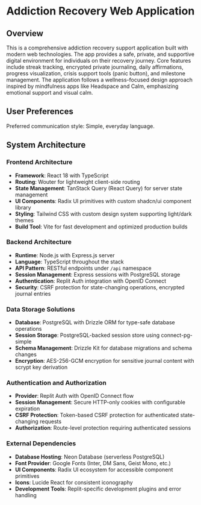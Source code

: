 # Addiction Recovery Web Application

## Overview

This is a comprehensive addiction recovery support application built with modern web technologies. The app provides a safe, private, and supportive digital environment for individuals on their recovery journey. Core features include streak tracking, encrypted private journaling, daily affirmations, progress visualization, crisis support tools (panic button), and milestone management. The application follows a wellness-focused design approach inspired by mindfulness apps like Headspace and Calm, emphasizing emotional support and visual calm.

## User Preferences

Preferred communication style: Simple, everyday language.

## System Architecture

### Frontend Architecture
- **Framework**: React 18 with TypeScript
- **Routing**: Wouter for lightweight client-side routing
- **State Management**: TanStack Query (React Query) for server state management
- **UI Components**: Radix UI primitives with custom shadcn/ui component library
- **Styling**: Tailwind CSS with custom design system supporting light/dark themes
- **Build Tool**: Vite for fast development and optimized production builds

### Backend Architecture
- **Runtime**: Node.js with Express.js server
- **Language**: TypeScript throughout the stack
- **API Pattern**: RESTful endpoints under `/api` namespace
- **Session Management**: Express sessions with PostgreSQL storage
- **Authentication**: Replit Auth integration with OpenID Connect
- **Security**: CSRF protection for state-changing operations, encrypted journal entries

### Data Storage Solutions
- **Database**: PostgreSQL with Drizzle ORM for type-safe database operations
- **Session Storage**: PostgreSQL-backed session store using connect-pg-simple
- **Schema Management**: Drizzle Kit for database migrations and schema changes
- **Encryption**: AES-256-GCM encryption for sensitive journal content with scrypt key derivation

### Authentication and Authorization
- **Provider**: Replit Auth with OpenID Connect flow
- **Session Management**: Secure HTTP-only cookies with configurable expiration
- **CSRF Protection**: Token-based CSRF protection for authenticated state-changing requests
- **Authorization**: Route-level protection requiring authenticated sessions

### External Dependencies
- **Database Hosting**: Neon Database (serverless PostgreSQL)
- **Font Provider**: Google Fonts (Inter, DM Sans, Geist Mono, etc.)
- **UI Components**: Radix UI ecosystem for accessible component primitives
- **Icons**: Lucide React for consistent iconography
- **Development Tools**: Replit-specific development plugins and error handling
